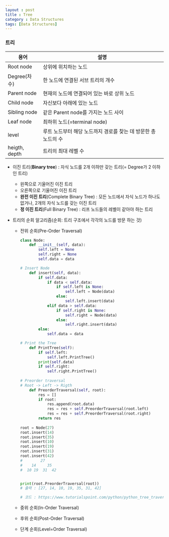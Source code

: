 ```yaml
---
layout : post
title : Tree
category : Data Structures
tags: [Data Structures]
---
```


### 트리

| 용어          | 설명                                                         |
| ------------- | ------------------------------------------------------------ |
| Root node     | 상위에 위치하는 노드                                         |
| Degree(차수)  | 한 노드에 연결된 서브 트리의 개수                            |
| Parent node   | 현재의 노드에 연결되어 있는 바로 상위 노드                   |
| Child node    | 자신보다 아래에 있는 노드                                    |
| Sibling node  | 같은 Parent node를 가지는 노드 사이                          |
| Leaf node     | 최하위 노드(=terminal node)                                  |
| level         | 루트 노드부터 해당 노드까지 경로를 찾는 데 방문한 총 노드의 수 |
| heigth, depth | 트리의 최대 레벨 수                                          |



- 이진 트리(**Binary tree**) : 자식 노드를 2개 이하만 갖는 트리(= Degree가 2 이하인 트리)

  - 왼쪽으로 기울어진 이진 트리
  - 오른쪽으로 기울어진 이진 트리
  - **완전 이진 트리**(Complete Binary Tree) : 모든 노드에서 자식 노드가 하나도 없거나, 2개의 자식 노드를 갖는 이진 트리
  - **정 이진 트리**(Full Binary Tree) : 리프 노드들의 레벨이 같아야 하는 트리

- 트리의 순회 알고리즘(순회: 트리 구조에서 각각의 노드를 방문 하는 것)

  - 전위 순회(Pre-Order Traversal)

    ```python
    class Node:
        def __init__(self, data):
            self.left = None
            self.right = None
            self.data = data
    
    # Insert Node
        def insert(self, data):
            if self.data:
                if data < self.data:
                    if self.left is None:
                        self.left = Node(data)
                    else:
                        self.left.insert(data)
                elif data > self.data:
                    if self.right is None:
                        self.right = Node(data)
                    else:
                        self.right.insert(data)
            else:
                self.data = data
    
    # Print the Tree
        def PrintTree(self):
            if self.left:
                self.left.PrintTree()
            print(self.data)
            if self.right:
                self.right.PrintTree()
                
    # Preorder traversal
    # Root -> Left -> Rigth
        def PreorderTraversal(self, root):
            res = []
            if root:
                res.append(root.data)
                res = res + self.PreorderTraversal(root.left)
                res = res + self.PreorderTraversal(root.right)
            return res
        
    root = Node(27)
    root.insert(14)
    root.insert(35)
    root.insert(10)
    root.insert(19)
    root.insert(31)
    root.insert(42)
    #        27
    #    14     35
    #  10 19  31  42
    
    
    print(root.PreorderTraversal(root))
    # 출력 : [27, 14, 10, 19, 35, 31, 42]
    
    # 코드 : https://www.tutorialspoint.com/python/python_tree_traversal_algorithms.htm
    ```

    

  - 중위 순회(In-Order Traversal)

  - 후위 순회(Post-Order Traversal)

  - 단계 순회(Level=Order Traversal)